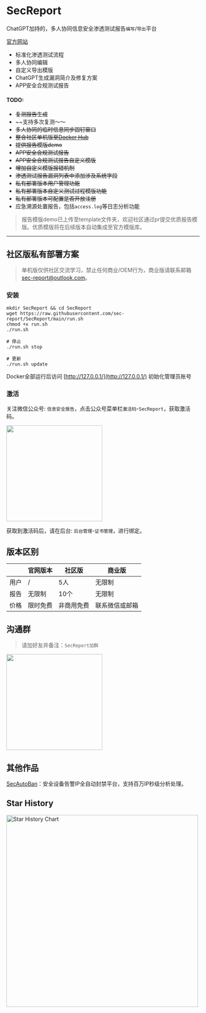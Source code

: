 # SecReport
ChatGPT加持的，多人协同信息安全渗透测试报告`编写`/`导出`平台

[官方网站](https://sec-report.com)

* 标准化渗透测试流程
* 多人协同编辑
* 自定义导出模版
* ChatGPT生成漏洞简介及修复方案
* APP安全合规测试报告


#### TODO:
* ~~复测报告生成~~
* ~~支持多次复测～～
* ~~多人协同的临时信息同步固钉窗口~~
* ~~整合社区单机版至[Docker Hub](https://hub.docker.com/r/secreport/sec-report)~~
* ~~提供报告模版demo~~
* ~~APP安全合规测试报告~~
* ~~APP安全合规测试报告自定义模版~~
* ~~增加自定义模版报错机制~~
* ~~渗透测试报告漏洞列表中添加涉及系统字段~~
* ~~私有部署版本用户管理功能~~
* ~~私有部署版本自定义测试过程模版功能~~
* ~~私有部署版本可配置是否开放注册~~
* 应急溯源处置报告，包括`access.log`等日志分析功能

> 报告模版demo已上传至template文件夹，欢迎社区通过pr提交优质报告模版。优质模版将在后续版本自动集成至官方模版库。

---

## 社区版私有部署方案

> 单机版仅供社区交流学习，禁止任何商业/OEM行为，商业版请联系邮箱[sec-report@outlook.com](mailto:sec-report@outlook.com)。

### 安装

```shell
mkdir SecReport && cd SecReport
wget https://raw.githubusercontent.com/sec-report/SecReport/main/run.sh
chmod +x run.sh
./run.sh

# 停止
./run.sh stop

# 更新
./run.sh update
```

Docker全部运行后访问 [http://127.0.0.1/](http://127.0.0.1/) 初始化管理员账号

### 激活

关注微信公众号: `信息安全报告`，点击公众号菜单栏`激活码`-`SecReport`，获取激活码。

<img width="250" src="./img/mp_wx.jpg">

获取到激活码后，请在后台: `后台管理`-`证书管理`，进行绑定。

## 版本区别

|      | 官网版本 | 社区版 | 商业版 |
| ---- | -------- | ------ | ------ |
| 用户 | /        | 5人   | 无限制 |
| 报告 | 无限制 | 10个  | 无限制 |
| 价格 | 限时免费 | 非商用免费  | 联系微信或邮箱 |

## 沟通群

> 请加好友并备注：`SecReport加群`

<img width="250" src="./img/wx.jpg">

## 其他作品

[SecAutoBan](https://github.com/sec-report/SecAutoBan)：安全设备告警IP全自动封禁平台，支持百万IP秒级分析处理。

## Star History

<a href="https://github.com/sec-report/SecReport/stargazers">
    <img width="500" alt="Star History Chart" src="https://api.star-history.com/svg?repos=sec-report/SecReport&type=Date">
</a> 
